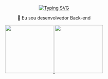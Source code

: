 <p align="center">
  <a href="https://git.io/typing-svg">
    <img src="https://readme-typing-svg.demolab.com?font=Fira+Code&weight=600&size=25&pause=1000&color=008000&random=false&width=435&height=40&lines=Ol%C3%A1%2C+eu+sou+Luis+Henrique!+%E2%98%95%F0%9F%92%BB%F0%9F%8C%9" alt="Typing SVG">
  </a>
</p>

<div align="center">
  
🔭 Eu sou desenvolvedor Back-end 

</div>
<div align="center">
  <a href="https://github.com/luisinho123-bit">
  <img height="150em" src="https://github-readme-stats.vercel.app/api?username=luisinho123-bit&show_icons=true&theme=dark&include_all_commits=true&count_private=true"/>
  <img height="150em" src="https://github-readme-stats.vercel.app/api/top-langs/?username=luisinho123-bit&layout=compact&langs_count=7&theme=dark"/>
</div>
